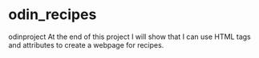 # odin_recipes
odinproject
At the end of this project I will show that I can use HTML tags and attributes to create a webpage for recipes.